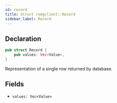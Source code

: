 ```yaml
---
id: record
title: Struct rsmgclient::Record
sidebar_label: Record
---
```


## Declaration

```rust
pub struct Record {
    pub values: Vec<Value>,
}
```

Representation of a single row returned by database.

## Fields
* `values: Vec<Value>`